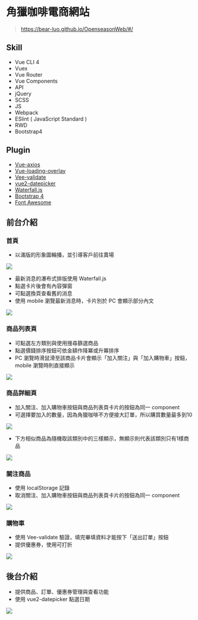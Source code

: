 # 角獵咖啡電商網站
> https://bear-luo.github.io/OpenseasonWeb/#/

## Skill
* Vue CLI 4
* Vuex
* Vue Router
* Vue Components
* API
* jQuery
* SCSS
* JS
* Webpack
* ESlint ( JavaScript Standard )
* RWD
* Bootstrap4

## Plugin
* [Vue-axios](https://github.com/axios/axios)
* [Vue-loading-overlay](https://github.com/ankurk91/vue-loading-overlay)
* [Vee-validate](https://github.com/baianat/vee-validate)
* [vue2-datepicker](https://github.com/mengxiong10/vue2-datepicker)
* [Waterfall.js](http://raphamorim.io/waterfall.js/)
* [Bootstrap 4](https://getbootstrap.com/)
* [Font Awesome](https://fontawesome.com/)

## 前台介紹
### 首頁
* 以滿版的形象圖輪播，並引導客戶前往賣場

![](https://user-images.githubusercontent.com/61472045/89060646-f0b1e680-d395-11ea-99de-fe3182350baf.png)

* 最新消息的瀑布式排版使用 Waterfall.js
* 點選卡片後會有內容彈窗
* 可點選換頁查看舊的消息
* 使用 mobile 瀏覽最新消息時，卡片別於 PC 會顯示部分內文

![](https://user-images.githubusercontent.com/61472045/89059539-f4dd0480-d393-11ea-86fc-c3bde541f152.png)

### 商品列表頁
* 可點選左方類別與使用搜尋篩選商品
* 點選價錢排序按鈕可依金額作降冪或升冪排序
* PC 瀏覽時滑鼠滑至該商品卡片會顯示「加入關注」與「加入購物車」按鈕，mobile 瀏覽時則直接顯示

![](https://user-images.githubusercontent.com/61472045/89060871-5605d780-d396-11ea-9ce8-f990653c2c72.png)

### 商品詳細頁
* 加入關注、加入購物車按鈕與商品列表頁卡片的按鈕為同一 component
* 可選擇要加入的數量，因為角獵咖啡不方便接大訂單，所以購買數量最多到10

![](https://user-images.githubusercontent.com/61472045/89063890-8d2ab780-d39b-11ea-9174-9a8154d57cac.png)

* 下方相似商品為隨機取該類別中的三樣顯示，無顯示則代表該類別只有1樣商品

![](https://user-images.githubusercontent.com/61472045/89064604-df200d00-d39c-11ea-9544-629b0237eb51.png)

### 關注商品
* 使用 localStorage 記錄
* 取消關注、加入購物車按鈕與商品列表頁卡片的按鈕為同一 component

![](https://user-images.githubusercontent.com/61472045/89064934-6ff6e880-d39d-11ea-9035-e39096748100.png)

### 購物車
* 使用 Vee-validate 驗證，填完畢填資料才能按下「送出訂單」按鈕
* 提供優惠券，使用可打折

![](https://user-images.githubusercontent.com/61472045/89065237-de3bab00-d39d-11ea-86a0-2100d6e83e55.png)

## 後台介紹
* 提供商品、訂單、優惠券管理與查看功能
* 使用 vue2-datepicker 點選日期

![](https://user-images.githubusercontent.com/61472045/89065839-fc55db00-d39e-11ea-82a2-24e4e9844bfb.png)


